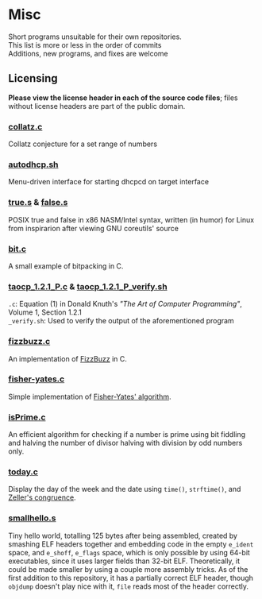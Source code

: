 # Misc
Short programs unsuitable for their own repositories.  
This list is more or less in the order of commits  
Additions, new programs, and fixes are welcome

## Licensing
**Please view the license header in each of the source code files**; files without license headers are part of the public domain.

### [collatz.c](collatz.c)
Collatz conjecture for a set range of numbers

### [autodhcp.sh](autodhcp.sh)
Menu-driven interface for starting dhcpcd on target interface

### [true.s](true.s) & [false.s](false.s)
POSIX true and false in x86 NASM/Intel syntax, written (in humor) for Linux from inspirarion after viewing GNU coreutils' source

### [bit.c](bit.c)
A small example of bitpacking in C.

### [taocp\_1.2.1\_P.c](taocp\_1.2.1\_P.c) & [taocp\_1.2.1\_P\_verify.sh](taocp\_1.2.1\_P\_verify.sh)
`.c`: Equation (1) in Donald Knuth's *"The Art of Computer Programming"*, Volume 1, Section 1.2.1  
`_verify.sh`: Used to verify the output of the aforementioned program

### [fizzbuzz.c](fizzbuzz.c)
An implementation of [FizzBuzz](http://c2.com/cgi/wiki?FizzBuzzTest) in C.

### [fisher-yates.c](fisher-yates.c)
Simple implementation of [Fisher-Yates' algorithm](https://en.wikipedia.org/wiki/Fisher%E2%80%93Yates_shuffle#The_modern_algorithm).

### [isPrime.c](isPrime.c)
An efficient algorithm for checking if a number is prime using bit fiddling and halving the number of divisor halving with 
division by odd numbers only.

### [today.c](today.c)
Display the day of the week and the date using `time()`, `strftime()`, and [Zeller's congruence](https://en.wikipedia.org/wiki/Zeller%27s_congruence).

### [smallhello.s](smallhello.s)
Tiny hello world, totalling 125 bytes after being assembled, created by smashing ELF headers together and embedding code in the empty `e_ident` space, 
and `e_shoff`, `e_flags` space, which is only possible by using 64-bit executables, since it uses larger fields than 32-bit ELF. Theoretically, it could be made smaller by
using a couple more assembly tricks. As of the first addition to this repository, it has a partially correct ELF header, though `objdump` doesn't play nice with it, `file` reads most of the header correctly.

